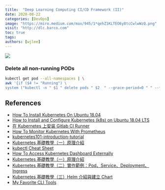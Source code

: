 ```yaml
---
title:  "Deep Learning Computing CI/CD Framework (II)"
date: 2020-08-22
categories: [DevOps]
image: "https://miro.medium.com/max/945/1*qehZ1KLTEO6y8tcCwlwWzQ.png"
visit: "http://dlc.barco.com"
toc: true
tags: 
authors: [wjlee]
---
```


[![](https://rebrand.ly/dlc_png_url)](https://rebrand.ly/dlc_uml_url)

### Delete all non-running PODs
```sh
kubectl get pod --all-namespaces | \
awk '{if ($4 != "Running") \
system ("kubectl -n " $1 " delete pods " $2  " --grace-period=0 " " --force ")}'
```
 

## References
* [How To Install Kubernetes On Ubuntu 18.04](https://phoenixnap.com/kb/install-kubernetes-on-ubuntu)
* [How to Install and Configure Kubernetes (k8s) on Ubuntu 18.04 LTS](https://www.linuxtechi.com/install-configure-kubernetes-ubuntu-18-04-ubuntu-18-10/)
* [在 Kubernetes 上安装 Gitlab CI Runner](https://www.qikqiak.com/post/gitlab-runner-install-on-k8s/)
* [How To Monitor Kubernetes With Prometheus](https://phoenixnap.com/kb/prometheus-kubernetes-monitoring)
* [kubernetes101-introduction-tutorial](https://blog.techbridge.cc/2018/12/01/kubernetes101-introduction-tutorial/)
* [Kubernetes 基礎教學（一）原理介紹](https://medium.com/@C.W.Hu/kubernetes-basic-concept-tutorial-e033e3504ec0)
* [kubectl Cheat Sheet](https://kubernetes.io/docs/reference/kubectl/cheatsheet/)
* [How To Access Kubernetes Dashboard Externally](https://www.thegeekdiary.com/how-to-access-kubernetes-dashboard-externally/)
* [Kubernetes 基礎教學（一）原理介紹](https://medium.com/@C.W.Hu/kubernetes-basic-concept-tutorial-e033e3504ec0)
* [Kubernetes 基礎教學（二）實作範例：Pod、Service、Deployment、Ingress](https://medium.com/@C.W.Hu/kubernetes-implement-ingress-deployment-tutorial-7431c5f96c3e)
* [Kubernetes 基礎教學（三）Helm 介紹與建立 Chart](https://medium.com/@C.W.Hu/kubernetes-helm-chart-tutorial-fbdad62a8b61)
* [My Favorite CLI Tools](https://switowski.com/blog/favorite-cli-tools?fbclid=IwAR3FU2WZaotaLyNuY0N3_6X0md3WkDKvkY2dpA9c_6luNBIZrGUL4QBShTY)
